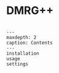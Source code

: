 
# DMRG++

```{include} introduction.md
```

```{toctree}
---
maxdepth: 2
caption: Contents
---
installation
usage
settings
```





